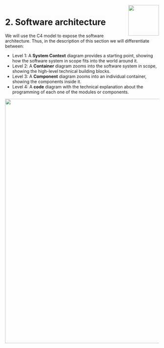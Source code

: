 <img align="right" width="100px" src="../_images/Foundation29.png">

# 2. Software architecture

We will use the C4 model to expose the software architecture. Thus, in the description of this section we will differentiate between:

- Level 1: A **System Context** diagram provides a starting point, showing how the software system in scope fits into the world around it.
- Level 2: A **Container** diagram zooms into the software system in scope, showing the high-level technical building blocks.
- Level 3: A **Component** diagram zooms into an individual container, showing the components inside it.
- Level 4: A **code** diagram with the technical explanation about the programming of each one of the modules or components.
<img width="800px" src="../_images/H29_C4model.png">
